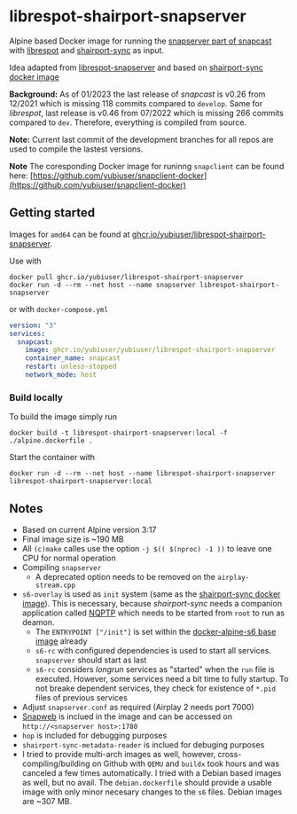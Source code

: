 # librespot-shairport-snapserver

Alpine based Docker image for running the [snapserver part of snapcast](https://github.com/badaix/snapcast) with
[librespot](https://github.com/librespot-org/librespot) and [shairport-sync](https://github.com/mikebrady/shairport-sync) as input.

Idea adapted from [librespot-snapserver](https://github.com/djmaze/librespot-snapserver) and based on [shairport-sync docker image](https://github.com/mikebrady/shairport-sync/tree/master/docker)

 **Background:** As of 01/2023 the last release of *snapcast* is v0.26 from 12/2021 which is missing 118 commits compared to `develop`.
 Same for *librespot*, last release is v0.46 from 07/2022 which is missing 266 commits compared to `dev`.
 Therefore, everything is compiled from source.

 **Note:** Current last commit of the development branches for all repos are used to compile the lastest versions.

 **Note** The coresponding Docker image for runinng `snapclient` can be found here: [https://github.com/yubiuser/snapclient-docker](https://github.com/yubiuser/snapclient-docker)

## Getting started

Images for `amd64` can be found at [ghcr.io/yubiuser/librespot-shairport-snapserver](ghcr.io/yubiuser/librespot-shairport-snapserver).

Use with

```plain
docker pull ghcr.io/yubiuser/librespot-shairport-snapserver
docker run -d --rm --net host --name snapserver librespot-shairport-snapserver
```

or with `docker-compose.yml`

```yml
version: "3"
services:
  snapcast:
    image: ghcr.io/yubiuser/yubiuser/librespot-shairport-snapserver
    container_name: snapcast
    restart: unless-stopped
    network_mode: host
```

### Build locally

To build the image simply run

`docker build -t librespot-shairport-snapserver:local -f ./alpine.dockerfile .`

Start the container with

`docker run -d --rm --net host --name librespot-shairport-snapserver librespot-shairport-snapserver:local`

## Notes

- Based on current Alpine version 3:17
- Final image size is ~190 MB
- All `(c)make` calles use the option `-j $(( $(nproc) -1 ))` to leave one CPU for normal operation
- Compiling `snapserver`
  - A deprecated option needs to be removed on the `airplay-stream.cpp`
- `s6-overlay` is used as `init` system (same as the [shairport-sync docker image](https://github.com/mikebrady/shairport-sync/tree/master/docker)). This is necessary, because *shairport-sync* needs a companion application called [NQPTP](https://github.com/mikebrady/nqptp) which needs to be started from `root` to run as deamon.
  - The `ENTRYPOINT ["/init"]` is set within the [docker-alpine-s6 base image](https://github.com/crazy-max/docker-alpine-s6) already
  - `s6-rc` with configured dependencies is used to start all services. `snapserver` should start as last
  - `s6-rc` considers *longrun* services as "started" when the `run` file is executed. However, some services need a bit time to fully startup. To not breake dependent services, they check for existence of `*.pid` files of previous services
- Adjust `snapserver.conf` as required (Airplay 2 needs port 7000)
- [Snapweb](https://github.com/badaix/snapweb) is inclued in the image and can be accessed on `http://<snapserver host>:1780`
- `hop`  is included for debugging purposes
- `shairport-sync-metadata-reader` is inclued for debuging purposes
- I tried to provide multi-arch images as well, however, cross-compiling/building on Github with `QEMU` and `buildx` took hours and was canceled a few times automatically. I tried with a Debian based images as well, but no avail. The `debian.dockerfile` should provide a usable image with only minor necesary changes to the `s6` files. Debian images are ~307 MB.
